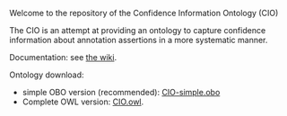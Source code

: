 Welcome to the repository of the Confidence Information Ontology (CIO)

The CIO is an attempt at providing an ontology to capture confidence information about annotation assertions in a more systematic manner.

Documentation: see <a href='https://github.com/BgeeDB/confidence-information-ontology/wiki'>the wiki</a>.

Ontology download: 
* simple OBO version (recommended): <a href='https://raw.githubusercontent.com/BgeeDB/confidence-information-ontology/master/src/ontology/confidence_information_ontology-simple.obo'>CIO-simple.obo</a>
* Complete OWL version: <a href='https://raw.githubusercontent.com/BgeeDB/confidence-information-ontology/master/src/ontology/confidence_information_ontology.owl'>CIO.owl</a>.
